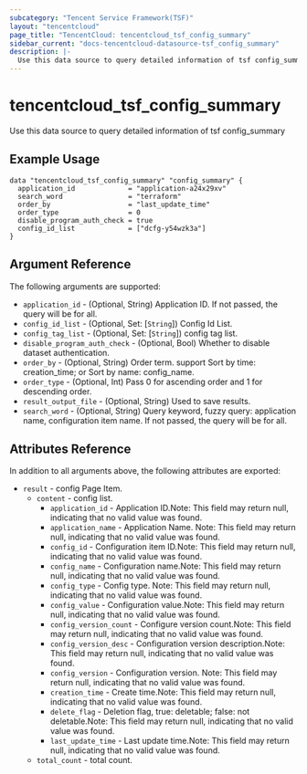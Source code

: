 ```yaml
---
subcategory: "Tencent Service Framework(TSF)"
layout: "tencentcloud"
page_title: "TencentCloud: tencentcloud_tsf_config_summary"
sidebar_current: "docs-tencentcloud-datasource-tsf_config_summary"
description: |-
  Use this data source to query detailed information of tsf config_summary
---
```


# tencentcloud_tsf_config_summary

Use this data source to query detailed information of tsf config_summary

## Example Usage

```hcl
data "tencentcloud_tsf_config_summary" "config_summary" {
  application_id             = "application-a24x29xv"
  search_word                = "terraform"
  order_by                   = "last_update_time"
  order_type                 = 0
  disable_program_auth_check = true
  config_id_list             = ["dcfg-y54wzk3a"]
}
```

## Argument Reference

The following arguments are supported:

* `application_id` - (Optional, String) Application ID. If not passed, the query will be for all.
* `config_id_list` - (Optional, Set: [`String`]) Config Id List.
* `config_tag_list` - (Optional, Set: [`String`]) config tag list.
* `disable_program_auth_check` - (Optional, Bool) Whether to disable dataset authentication.
* `order_by` - (Optional, String) Order term. support Sort by time: creation_time; or Sort by name: config_name.
* `order_type` - (Optional, Int) Pass 0 for ascending order and 1 for descending order.
* `result_output_file` - (Optional, String) Used to save results.
* `search_word` - (Optional, String) Query keyword, fuzzy query: application name, configuration item name. If not passed, the query will be for all.

## Attributes Reference

In addition to all arguments above, the following attributes are exported:

* `result` - config Page Item.
  * `content` - config list.
    * `application_id` - Application ID.Note: This field may return null, indicating that no valid value was found.
    * `application_name` - Application Name. Note: This field may return null, indicating that no valid value was found.
    * `config_id` - Configuration item ID.Note: This field may return null, indicating that no valid value was found.
    * `config_name` - Configuration name.Note: This field may return null, indicating that no valid value was found.
    * `config_type` - Config type. Note: This field may return null, indicating that no valid value was found.
    * `config_value` - Configuration value.Note: This field may return null, indicating that no valid value was found.
    * `config_version_count` - Configure version count.Note: This field may return null, indicating that no valid value was found.
    * `config_version_desc` - Configuration version description.Note: This field may return null, indicating that no valid value was found.
    * `config_version` - Configuration version. Note: This field may return null, indicating that no valid value was found.
    * `creation_time` - Create time.Note: This field may return null, indicating that no valid value was found.
    * `delete_flag` - Deletion flag, true: deletable; false: not deletable.Note: This field may return null, indicating that no valid value was found.
    * `last_update_time` - Last update time.Note: This field may return null, indicating that no valid value was found.
  * `total_count` - total count.


